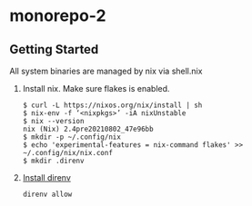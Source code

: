 # monorepo-2

## Getting Started

All system binaries are managed by nix via shell.nix

1.  Install nix. Make sure flakes is enabled.

    ```
    $ curl -L https://nixos.org/nix/install | sh
    $ nix-env -f ‘<nixpkgs>’ -iA nixUnstable
    $ nix --version
    nix (Nix) 2.4pre20210802_47e96bb
    $ mkdir -p ~/.config/nix
    $ echo 'experimental-features = nix-command flakes' >> ~/.config/nix/nix.conf
    $ mkdir .direnv
    ```

2.  [Install direnv](https://direnv.net/docs/installation.html)

    ```
    direnv allow
    ```

